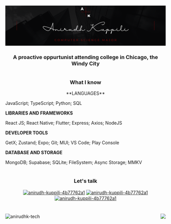 ![](./mainHeader.png)

<h3 align="center">A proactive oppurtunist attending college in Chicago, the Windy City</h3>

<h1></h1>

<h3 align="center">What I know</h3>

<p align="center">
**LANGUAGES** 

JavaScript; TypeScript; Python; SQL

**LIBRARIES AND FRAMEWORKS** 

React JS; React Native; Flutter; Express; Axios; NodeJS

**DEVELOPER TOOLS** 

GetX; Zustand; Expo; Git; MUI; VS Code; Play Console

**DATABASE AND STORAGE**

MongoDB; Supabase; SQLite; FileSystem; Async Storage; MMKV
</p>

<h1></h1>

<h3 align="center">Let's talk</h3>

<p align="center">
  <a href="https://linkedin.com/in/anirudh-kuppili-4b77762a1" target="_blank"><img align="center" src="https://user-images.githubusercontent.com/74038190/235294012-0a55e343-37ad-4b0f-924f-c8431d9d2483.gif" alt="anirudh-kuppili-4b77762a1" height="60" width="60" /></a>
  <a href="https://discordapp.com/users/ani_bytes" target="_blank"><img align="center" src="https://user-images.githubusercontent.com/74038190/235294015-47144047-25ab-417c-af1b-6746820a20ff.gif" alt="anirudh-kuppili-4b77762a1" height="60" width="60" /></a>
  <a href="https://api.whatsapp.com/send/?phone=5633965540&text&type=phone_number&app_absent=0" target="_blank"><img align="center" src="https://user-images.githubusercontent.com/74038190/235294019-40007353-6219-4ec5-b661-b3c35136dd0b.gif" alt="anirudh-kuppili-4b77762a1" height="60" width="60" /></a>
</p>

<h1></h1> 

<p align="center">
  <img 
    align="left"
    height=570
    src="https://github-readme-stats.vercel.app/api/top-langs/?username=anirudhk-tech&layout=pie&theme=dark"
    alt="anirudhk-tech"
  /> 
  <img 
      align="right"
      height=300
      href="https://leetcode.com/u/Ani_Bytes/"
      src="https://leetcard.jacoblin.cool/Ani_Bytes?font=abel&theme=dark&ext=heatmap"
  />
</p>
